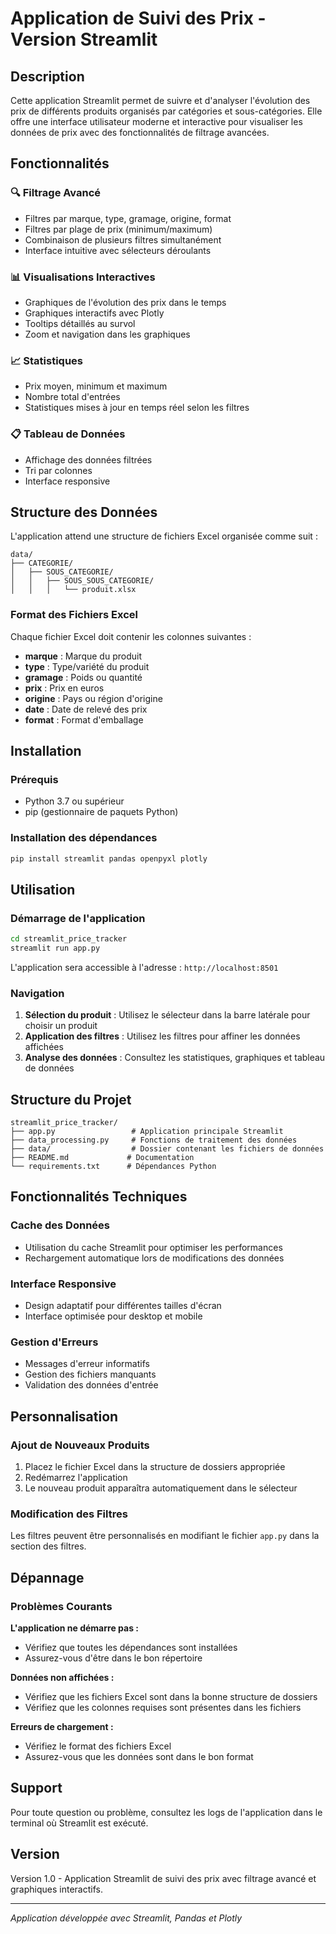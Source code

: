 # Application de Suivi des Prix - Version Streamlit

## Description

Cette application Streamlit permet de suivre et d'analyser l'évolution des prix de différents produits organisés par catégories et sous-catégories. Elle offre une interface utilisateur moderne et interactive pour visualiser les données de prix avec des fonctionnalités de filtrage avancées.

## Fonctionnalités

### 🔍 **Filtrage Avancé**
- Filtres par marque, type, gramage, origine, format
- Filtres par plage de prix (minimum/maximum)
- Combinaison de plusieurs filtres simultanément
- Interface intuitive avec sélecteurs déroulants

### 📊 **Visualisations Interactives**
- Graphiques de l'évolution des prix dans le temps
- Graphiques interactifs avec Plotly
- Tooltips détaillés au survol
- Zoom et navigation dans les graphiques

### 📈 **Statistiques**
- Prix moyen, minimum et maximum
- Nombre total d'entrées
- Statistiques mises à jour en temps réel selon les filtres

### 📋 **Tableau de Données**
- Affichage des données filtrées
- Tri par colonnes
- Interface responsive

## Structure des Données

L'application attend une structure de fichiers Excel organisée comme suit :

```
data/
├── CATEGORIE/
│   ├── SOUS_CATEGORIE/
│   │   ├── SOUS_SOUS_CATEGORIE/
│   │   │   └── produit.xlsx
```

### Format des Fichiers Excel

Chaque fichier Excel doit contenir les colonnes suivantes :
- **marque** : Marque du produit
- **type** : Type/variété du produit
- **gramage** : Poids ou quantité
- **prix** : Prix en euros
- **origine** : Pays ou région d'origine
- **date** : Date de relevé des prix
- **format** : Format d'emballage

## Installation

### Prérequis
- Python 3.7 ou supérieur
- pip (gestionnaire de paquets Python)

### Installation des dépendances

```bash
pip install streamlit pandas openpyxl plotly
```

## Utilisation

### Démarrage de l'application

```bash
cd streamlit_price_tracker
streamlit run app.py
```

L'application sera accessible à l'adresse : `http://localhost:8501`

### Navigation

1. **Sélection du produit** : Utilisez le sélecteur dans la barre latérale pour choisir un produit
2. **Application des filtres** : Utilisez les filtres pour affiner les données affichées
3. **Analyse des données** : Consultez les statistiques, graphiques et tableau de données

## Structure du Projet

```
streamlit_price_tracker/
├── app.py                 # Application principale Streamlit
├── data_processing.py     # Fonctions de traitement des données
├── data/                  # Dossier contenant les fichiers de données
├── README.md             # Documentation
└── requirements.txt      # Dépendances Python
```

## Fonctionnalités Techniques

### Cache des Données
- Utilisation du cache Streamlit pour optimiser les performances
- Rechargement automatique lors de modifications des données

### Interface Responsive
- Design adaptatif pour différentes tailles d'écran
- Interface optimisée pour desktop et mobile

### Gestion d'Erreurs
- Messages d'erreur informatifs
- Gestion des fichiers manquants
- Validation des données d'entrée

## Personnalisation

### Ajout de Nouveaux Produits
1. Placez le fichier Excel dans la structure de dossiers appropriée
2. Redémarrez l'application
3. Le nouveau produit apparaîtra automatiquement dans le sélecteur

### Modification des Filtres
Les filtres peuvent être personnalisés en modifiant le fichier `app.py` dans la section des filtres.

## Dépannage

### Problèmes Courants

**L'application ne démarre pas :**
- Vérifiez que toutes les dépendances sont installées
- Assurez-vous d'être dans le bon répertoire

**Données non affichées :**
- Vérifiez que les fichiers Excel sont dans la bonne structure de dossiers
- Vérifiez que les colonnes requises sont présentes dans les fichiers

**Erreurs de chargement :**
- Vérifiez le format des fichiers Excel
- Assurez-vous que les données sont dans le bon format

## Support

Pour toute question ou problème, consultez les logs de l'application dans le terminal où Streamlit est exécuté.

## Version

Version 1.0 - Application Streamlit de suivi des prix avec filtrage avancé et graphiques interactifs.

---

*Application développée avec Streamlit, Pandas et Plotly*

